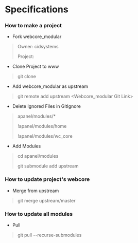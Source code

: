 # Specifications
	
### How to make a project
* Fork webcore_modular
> Owner: cidsystems
>
> Project: <Create new project>
* Clone Project to www
> git clone <Project Git Link>
* Add webcore_modular as upstream
> git remote add upstream <Webcore_modular Git Link>
* Delete Ignored Files in GitIgnore
> apanel/modules/*
>
> !apanel/modules/home
>
> !apanel/modules/wc_core
* Add Modules
> cd apanel/modules
>
> git submodule add upstream <Module Git Link>

### How to update project's webcore
* Merge from upstream
> git merge upstream/master

### How to update all modules
* Pull 
> git pull --recurse-submodules